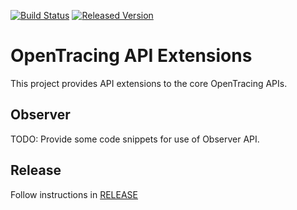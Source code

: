 [![Build Status][ci-img]][ci] [![Released Version][maven-img]][maven]

# OpenTracing API Extensions

This project provides API extensions to the core OpenTracing APIs.

## Observer

TODO: Provide some code snippets for use of Observer API.


## Release
Follow instructions in [RELEASE](RELEASE.md)

   [ci-img]: https://travis-ci.org/opentracing-contrib/java-api-extensions.svg?branch=master
   [ci]: https://travis-ci.org/opentracing-contrib/java-api-extensions
   [maven-img]: https://img.shields.io/maven-central/v/io.opentracing.contrib/opentracing-api-extensions.svg?maxAge=2592000
   [maven]: http://search.maven.org/#search%7Cga%7C1%7Copentracing-api-extensions
